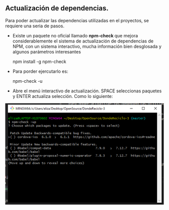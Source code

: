
## Actualización de dependencias.

Para poder actualizar las dependencias utilizadas en el proyectos, se requiere una seria de pasos.

- Existe un paquete no oficial llamado <b> npm-check </b> que mejora considerablemente el sistema de actualización de dependencias de NPM, con un sistema interactivo, mucha información bien desglosada y algunos parámetros interesantes

    npm install -g npm-check

- Para porder ejercutarlo es:

    npm-check -u 

- Abre el menú interactivo de actualización. SPACE seleccionas paquetes y ENTER actualiza selección. Como lo siguiente:


![Donde reciclo](src/assets/img/Act-Dep.png)
